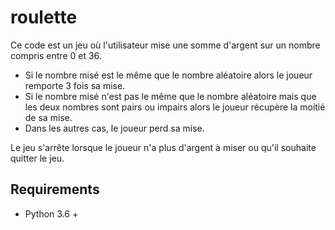 # roulette

 Ce code est un jeu où l'utilisateur mise une somme 
 d'argent sur un nombre compris entre 0 et 36.
 * Si le nombre misé est le même que le nombre
 aléatoire alors le joueur remporte 3 fois sa mise.
 *  Si le nombre misé n'est pas le même que le nombre
 aléatoire mais que les deux nombres sont pairs ou 
 impairs alors le joueur récupère la moitié de sa mise.
 * Dans les autres cas, le joueur perd sa mise.
 
 Le jeu s'arrête lorsque le joueur n'a plus d'argent 
 à miser ou qu'il souhaite quitter le jeu.
 
 
 ## Requirements
 * Python 3.6 +
